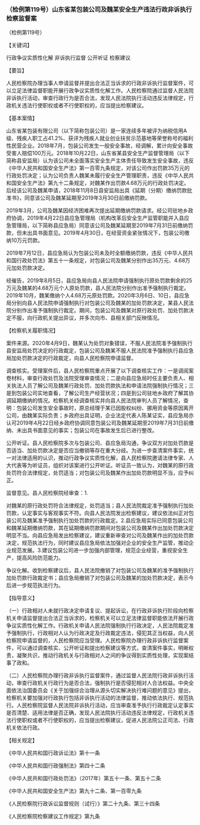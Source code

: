 ### （检例第119号）山东省某包装公司及魏某安全生产违法行政非诉执行检察监督案
（检例第119号）

【关键词】

行政争议实质性化解 非诉执行监督 公开听证 检察建议

【要旨】

人民检察院办理当事人申请监督并提出合法正当诉求的行政非诉执行监督案件，可以立足法律监督职能开展行政争议实质性化解工作。人民检察院通过监督人民法院非诉执行活动，审查行政行为是否合法，发现人民法院执行活动违反法律规定，行政机关违法行使职权或者不行使职权的，应当提出检察建议。

【基本案情】

山东省某包装有限公司（以下简称包装公司）是一家连续多年被评为纳税信用A级、残疾人职工占41.2%、获评为残疾人就业创业扶贫示范基地等荣誉称号的福利性民营企业。2018年7月，包装公司发生一般安全事故，经调解，累计向安全事故受害人赔偿100万元。2018年10月22日，山东省某县安全生产监督管理局（以下简称县安监局）认为该公司未全面落实安全生产主体责任导致发生安全事故，违反《中华人民共和国安全生产法》第一百零九条规定，对该公司作出罚款35万元的行政处罚决定；认为公司负责人魏某未履行安全生产管理职责，违反《中华人民共和国安全生产法》第九十二条规定，对魏某作出罚款4.68万元的行政处罚决定。后经该公司及魏某申请，2018年11月8日县安监局出具《延期（分期）缴纳罚款批准书》，同意该公司及魏某延期至2019年3月30日前缴纳罚款。

2019年3月，公司及魏某因经济困难再次提出延期缴纳罚款请求。经公司驻地乡政府协调，2019年4月22日县应急管理局（机构改革后安全生产监管职能并入县应急管理局，以下简称县应急局）同意该公司及魏某延期至2019年7月31日前缴纳罚款，但未出具书面意见。2019年4月30日，在经营资金紧张情况下，包装公司缴纳10万元罚款。

2019年7月12日，县应急局认为包装公司未及时全额缴纳罚款，违反《中华人民共和国行政处罚法》第五十一条规定，对包装公司及魏某分别作出35万元、4.68万元加处罚款决定。

经催告，2019年8月5日，县应急局向县人民法院申请强制执行原处罚款剩余的25万元及魏某的4.68万元个人原处罚款，县人民法院分别作出准予强制执行裁定。2019年10月，魏某缴纳个人4.68万元原处罚款。2020年3月6日、10日，县应急局分别向县人民法院申请强制执行对包装公司及魏某的加处罚款决定，某县人民法院分别作出准予强制执行裁定。期间，包装公司及魏某对原行政处罚、加处罚款决定不服，向行政机关提出异议，并多次向市、县相关部门反映情况。

【检察机关履职情况】

案件来源。2020年4月9日，魏某认为处罚对象错误，不服人民法院准予强制执行县安监局处罚决定的行政裁定，包装公司及魏某不服人民法院准予强制执行县应急局加处罚款决定的行政裁定，向县人民检察院申请监督。

调查核实。受理案件后，县人民检察院重点开展了以下调查核实工作：一是调阅案卷材料，审查行政处罚及法院受理审查情况；二是向县应急局时任主要负责人、相关执法人员了解公司及魏某行政处罚、加处罚款执法和申请法院强制执行情况；三是到包装公司实地查看，了解公司生产经营状况；四是到公司驻地乡政府了解其协调延期缴纳的情况。检察机关经调查核实并向县人民法院审判人员了解情况，查明：包装公司发生安全事故时，原总经理于某已因股权纠纷、挪用资金等原因离开公司，由魏某实际负责；乡政府出具证明，企业法定代表人陈某证实，县应急局亦认可2019年4月22日经乡政府协调同意包装公司及魏某延期至2019年7月31日前缴纳、未出具书面意见的事实；包装公司在事故发生后已进行整改。

公开听证。县人民检察院多次与包装公司、县应急局沟通，争议双方对加处罚款是否适当、加处罚款决定是否应当撤销等存在重大分歧。为进一步查清案件事实，统一对法律适用的认识，推动行政争议实质性化解，县人民检察院邀请法律专家、人大代表等为听证员，组织对该案进行公开听证。听证员一致认为，对魏某的原行政处罚符合法律规定，处罚适当；对包装公司及魏某作出加处罚款明显不当，应予纠正。

监督意见。县人民检察院经审查：1.

对魏某的原行政处罚符合法律规定，处罚适当；县人民法院裁定准予强制执行加处罚款，认定事实与客观事实不符。向县人民法院发出检察建议，建议依法纠正对包装公司及魏某准予强制执行加处罚款的行政裁定。2.县应急局实际已同意包装公司和魏某延期缴纳罚款，其在延期缴纳罚款期间对包装公司及魏某作出加处罚款决定明显不当。向县应急局发出检察建议，建议重新审查对公司及魏某作出的加处罚款决定，规范执法行为，同时建议县应急局依法加强对企业的安全生产监管，推动企业规范发展。3.建议包装公司进一步加强内部管理，规范企业经营，重视安全生产，提高风险防范能力。

争议化解。收到检察建议后，县人民法院撤销了对包装公司及魏某的准予强制执行加处罚款行政裁定书；县应急局撤销了对包装公司及魏某的加处罚款决定，表示今后进一步规范执法行为。

【指导意义】

（一）行政相对人未就行政决定申请复议、提起诉讼，在行政非诉执行阶段向检察机关申请监督提出合法正当诉求的，检察机关可以立足法律监督职能依法开展行政争议实质性化解工作。行政机关申请人民法院强制执行行政决定，人民法院裁定准予强制执行，行政相对人认为行政决定及行政裁定违法，侵犯其正当权益，向人民检察院申请监督的，人民检察院应当受理。人民检察院办理行政非诉执行监督案件，可以通过调查核实、公开听证和提出检察建议等方式，查清案件事实，明晰权责，凝聚共识，推动行政机关与行政相对人之间的争议得到实质性处理，实现案结事了政和。

（二）人民检察院办理行政非诉执行监督案件，通过监督人民法院行政非诉执行活动，审查行政机关行政行为是否合法，强制执行是否侵犯相对人合法权益。中央全面依法治国委员会《关于加强综合治理从源头切实解决执行难问题的意见》提出，检察机关要加强对行政执行包括非诉执行活动的法律监督，推动依法执行、规范执行。人民检察院监督人民法院非诉执行活动，应当审查准予执行行政裁定认定事实是否清楚、适用法律是否正确，发现人民法院执行活动违反法律规定，行政机关违法行使职权或者不行使职权的，应当提出检察建议，促进人民法院公正司法、行政机关依法行政。

【相关规定】

《中华人民共和国行政诉讼法》第十一条

《中华人民共和国行政强制法》第四十二条

《中华人民共和国行政处罚法》（2017年）第五十一条、第五十二条

《中华人民共和国安全生产法》第九十二条、第一百零九条

《人民检察院行政诉讼监督规则（试行）》第二十九条、第三十四条

《人民检察院检察建议工作规定》第九条
